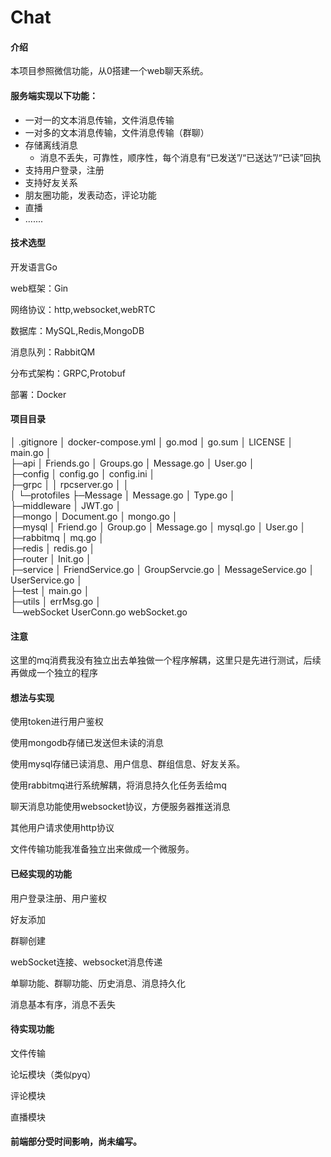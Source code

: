 # Chat

#### 介绍
本项目参照微信功能，从0搭建一个web聊天系统。
#### 服务端实现以下功能：

- 一对一的文本消息传输，文件消息传输
- 一对多的文本消息传输，文件消息传输（群聊）
- 存储离线消息
  - 消息不丢失，可靠性，顺序性，每个消息有“已发送”/“已送达”/“已读”回执
- 支持用户登录，注册
- 支持好友关系
- 朋友圈功能，发表动态，评论功能
- 直播
- .......

#### 技术选型

开发语言Go

web框架：Gin

网络协议：http,websocket,webRTC

数据库：MySQL,Redis,MongoDB

消息队列：RabbitQM

分布式架构：GRPC,Protobuf

部署：Docker

#### 项目目录
│  .gitignore
│  docker-compose.yml
│  go.mod
│  go.sum
│  LICENSE
│  main.go
│      
├─api
│      Friends.go
│      Groups.go
│      Message.go
│      User.go
│      
├─config
│      config.go
│      config.ini
│      
├─grpc
│  │  rpcserver.go
│  │  
│  └─protofiles
├─Message
│      Message.go
│      Type.go
│      
├─middleware
│      JWT.go
│      
├─mongo
│      Document.go
│      mongo.go
│      
├─mysql
│      Friend.go
│      Group.go
│      Message.go
│      mysql.go
│      User.go
│      
├─rabbitmq
│      mq.go
│      
├─redis
│      redis.go
│      
├─router
│      Init.go
│      
├─service
│      FriendService.go
│      GroupServcie.go
│      MessageService.go
│      UserService.go
│      
├─test
│      main.go
│      
├─utils
│      errMsg.go
│      
└─webSocket
        UserConn.go
        webSocket.go

#### 注意
这里的mq消费我没有独立出去单独做一个程序解耦，这里只是先进行测试，后续再做成一个独立的程序
   

#### 想法与实现
使用token进行用户鉴权

使用mongodb存储已发送但未读的消息

使用mysql存储已读消息、用户信息、群组信息、好友关系。

使用rabbitmq进行系统解耦，将消息持久化任务丢给mq

聊天消息功能使用websocket协议，方便服务器推送消息

其他用户请求使用http协议

文件传输功能我准备独立出来做成一个微服务。



#### 已经实现的功能
用户登录注册、用户鉴权

好友添加

群聊创建

webSocket连接、websocket消息传递

单聊功能、群聊功能、历史消息、消息持久化

消息基本有序，消息不丢失

#### 待实现功能
文件传输

论坛模块（类似pyq）

评论模块

直播模块


#### 前端部分受时间影响，尚未编写。
